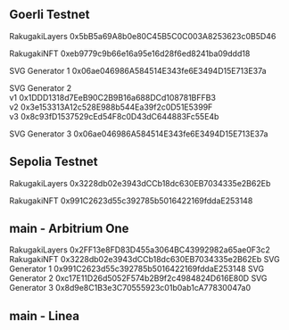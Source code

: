 ## Goerli Testnet

RakugakiLayers 0x5bB5a69A8b0e80C45B5C0C003A8253623c0B5D46

RakugakiNFT 0xeb9779c9b66e16a95e16d28f6ed8241ba09ddd18

SVG Generator 1 0x06ae046986A584514E343fe6E3494D15E713E37a

SVG Generator 2  
v1 0x1DDD1318d7EeB90C2B9B16a688DCd108781BFFB3  
v2 0x3e153313A12c528E988b544Ea39f2c0D51E5399F  
v3 0x8c93fD1537529cEd54F8c0D43dC644883Fc55E4b

SVG Generator 3 0x06ae046986A584514E343fe6E3494D15E713E37a

## Sepolia Testnet

RakugakiLayers 0x3228db02e3943dCCb18dc630EB7034335e2B62Eb

RakugakiNFT 0x991C2623d55c392785b5016422169fddaE253148

## main - Arbitrium One

RakugakiLayers 0x2FF13e8FD83D455a3064BC43992982a65ae0F3c2
RakugakiNFT 0x3228db02e3943dCCb18dc630EB7034335e2B62Eb
SVG Generator 1 0x991C2623d55c392785b5016422169fddaE253148
SVG Generator 2 0xc17E11D26d5052F574b2B9f2c4984824D616E80D
SVG Generator 3 0x8d9e8C1B3e3C70555923c01b0ab1cA77830047a0

## main - Linea

